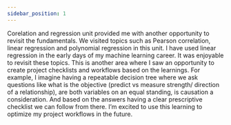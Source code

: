 ```yaml
---
sidebar_position: 1
---
```


Corelation and regression unit provided me with another opportunity to revisit the fundamentals. We visited topics such as Pearson correlation, linear regression and polynomial regression in this unit. I have used linear regression in the early days of my machine learning career. It was enjoyable to revisit these topics. This is another area where I saw an opportunity to create project checklists and workflows based on the learnings. For example, I imagine having a repeatable decision tree where we ask questions like what is the objective (predict vs measure strength/ direction of a relationship), are both variables on an equal standing, is causation a consideration. And based on the answers having a clear prescriptive checklist we can follow from there. I’m excited to use this learning to optimize my project workflows in the future.
